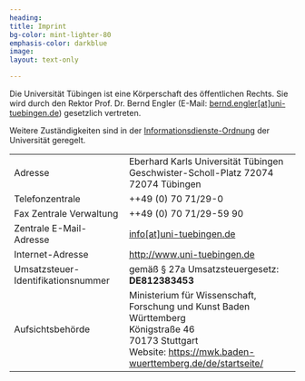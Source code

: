```yaml
---
heading: 
title: Imprint
bg-color: mint-lighter-80
emphasis-color: darkblue
image:
layout: text-only

--- 
```


Die Universität Tübingen ist eine Körperschaft des öffentlichen Rechts. Sie wird durch den Rektor Prof. Dr. Bernd Engler (E-Mail: [bernd.engler[at]uni-tuebingen.de](mailto:bernd.engler@uni-tuebingen.de)) gesetzlich vertreten.

Weitere Zuständigkeiten sind in der [Informationsdienste-Ordnung](https://uni-tuebingen.de/impressum/informationsdienste-ordnung/ "Informationsdienste-Ordnung") der Universität geregelt.

<table>
<tr>
    <td>Adresse</td>
    <td>Eberhard Karls Universität Tübingen<br>Geschwister-Scholl-Platz 72074<br>72074 Tübingen</td>
</tr>
<tr>
    <td>Telefonzentrale</td>
    <td>++49 (0) 70 71/29-0</td>
</tr>
<tr>
    <td>Fax Zentrale Verwaltung</td>
    <td>++49 (0) 70 71/29-59 90</td>
</tr>
<tr>
    <td>Zentrale E-Mail-Adresse</td>
    <td><a href="mailto:info@uni-tuebingen.de">info[at]uni-tuebingen.de</a></td>
</tr>
<tr>
    <td>Internet-Adresse</td>
    <td><a href="http://www.uni-tuebingen.de">http://www.uni-tuebingen.de</a></td>
</tr><tr>
    <td>Umsatzsteuer-Identifikationsnummer</td>
    <td>gemäß § 27a Umsatzsteuergesetz:<br><b>DE812383453</b></td>
</tr><tr>
    <td>Aufsichtsbehörde</td>
    <td>Ministerium für Wissenschaft, Forschung und Kunst Baden Württemberg<br>
Königstraße 46<br>
70173 Stuttgart<br>
Website: <a href="https://mwk.baden-wuerttemberg.de/de/startseite/">https://mwk.baden-wuerttemberg.de/de/startseite/</a></td>
</tr>
</table>

